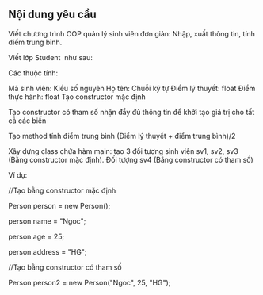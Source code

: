 ## Nội dung yêu cầu

Viết chương trình OOP quản lý sinh viên đơn giản: Nhập, xuất thông tin, tính điểm trung bình.

Viết lớp Student  như sau:

Các thuộc tính:

Mã sinh viên: Kiểu số nguyên
Họ tên: Chuỗi ký tự
Điểm lý thuyết: float
Điểm thực hành: float
Tạo constructor mặc định

Tạo constructor có tham số nhận đầy đủ thông tin để khởi tạo giá trị cho tất cả các biến

Tạo method tính điểm trung bình (Điểm lý thuyết + điểm trung bình)/2



Xây dựng class chứa hàm main: tạo 3 đối tượng sinh viên sv1, sv2, sv3 (Bằng constructor mặc định). Đối tượng sv4 (Bằng constructor có tham số)

Ví dụ:

//Tạo bằng constructor mặc định

Person person = new Person();

person.name = "Ngoc";

person.age = 25;

person.address = "HG";



//Tạo bằng constructor có tham số

Person person2 = new Person("Ngoc", 25, "HG");




